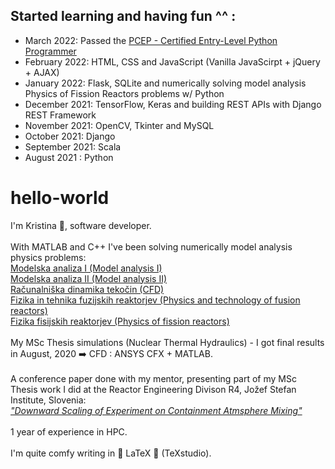 
## Started learning and having fun ^^ :
* March 2022: Passed the [PCEP - Certified Entry-Level Python Programmer](https://www.credly.com/badges/a035889d-5253-4c44-aac4-f2498f840b88/public_url)
* February 2022: HTML, CSS and JavaScript (Vanilla JavaScirpt + jQuery + AJAX)
* January 2022: Flask, SQLite and numerically solving model analysis Physics of Fission Reactors problems w/ Python
* December 2021: TensorFlow, Keras and building REST APIs with Django REST Framework
* November 2021: OpenCV, Tkinter and MySQL
* October 2021: Django
* September 2021: Scala
* August 2021 : Python


# hello-world

I'm Kristina 👩, software developer.\
\
With MATLAB and C++ I've been solving numerically model analysis physics problems:\
[Modelska analiza I (Model analysis I)](https://www.fmf.uni-lj.si/en/study-physics/programmes/2jet/2020/courses/1022/)\
[Modelska analiza II (Model analysis II)](https://www.fmf.uni-lj.si/en/study-physics/programmes/2jet/2020/courses/1023/)\
[Računalniška dinamika tekočin (CFD)](https://www.fmf.uni-lj.si/en/study-physics/programmes/2jet/2020/courses/1647/)\
[Fizika in tehnika fuzijskih reaktorjev (Physics and technology of fusion reactors)](https://www.fmf.uni-lj.si/en/study-physics/programmes/2jet/2021/courses/1016/)\
[Fizika fisijskih reaktorjev (Physics of fission reactors)](https://www.fmf.uni-lj.si/en/study-physics/programmes/2jet/2021/courses/1015/)\
\
My MSc Thesis simulations (Nuclear Thermal Hydraulics) - I got final results in August, 2020 ➡️ CFD : ANSYS CFX + MATLAB.\
\
A conference paper done with my mentor, presenting part of my MSc Thesis work I did at the Reactor Engineering Divison R4, Jožef Stefan Institute, Slovenia:\
[*"Downward Scaling of Experiment on Containment Atmsphere Mixing"*](https://arhiv.djs.si/proc/nene2020/pdf/NENE2020_1805.pdf)\
\
1 year of experience in HPC.\
\
I'm quite comfy writing in 💙 LaTeX 💙 (TeXstudio).
